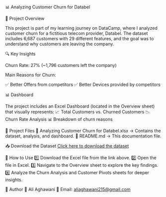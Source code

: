 📊 Analyzing Customer Churn for Databel

📌 Project Overview

This project is part of my learning journey on DataCamp, where I analyzed customer churn for a fictitious telecom provider, Databel. The dataset includes 6,687 customers with 29 different features, and the goal was to understand why customers are leaving the company.

🔍 Key Insights

Churn Rate: 27% (~1,796 customers left the company)

Main Reasons for Churn:

✅ Better Offers from competitors
✅ Better Devices provided by competitors

📊 Dashboard

The project includes an Excel Dashboard (located in the Overview sheet) that visually represents:
📈 Total Customers vs. Churned Customers
📉 Churn Rate Analysis
📊 Breakdown of churn reasons

📂 Project Files
📂 Analyzing Customer Churn for Databel.xlsx → Contains the dataset, analysis, and dashboard.
📜 README.md → This documentation file.

📥 Download the Dataset
[Click here to download the dataset](https://drive.google.com/uc?export=download&id=1VaGuaYfOj2BxTavNnrAG-_RGLlHMV9Ix)

🚀 How to Use
1️⃣ Download the Excel file from the link above.
2️⃣ Open the file in Excel.
3️⃣ Navigate to the Overview sheet to explore the key findings.
4️⃣ Analyze the Churn Analysis and Customer Pivots sheets for deeper insights.

📌 Author
👤 Ali Aghawani
📧 Email: aliaghawani215@gmail.com
